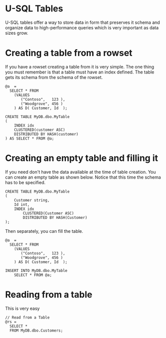 # U-SQL Tables

U-SQL tables offer a way to store data in form that preserves it schema and organize data to high-performance queries which is very important as data sizes grow.


# Creating a table from a rowset

If you have a rowset creating a table from it is very simple. The one thing you must remember is that a table must have an index defined. The table gets its schema from the schema of the rowset.


```
@a  = 
  SELECT * FROM 
    (VALUES
       ("Contoso",   123 ),
       ("Woodgrove", 456 )
    ) AS D( Customer, Id  );

CREATE TABLE MyDB.dbo.MyTable
( 
    INDEX idx  
    CLUSTERED(customer ASC)
    DISTRIBUTED BY HASH(customer) 
) AS SELECT * FROM @a;

```

# Creating an empty table and filling it

If you need don't have the data available at the time of table creation. You can create an empty table as shown below. Notice that this time the schema has to be specified.

```
CREATE TABLE MyDB.dbo.MyTable
( 
    Customer string, 
    Id int, 
    INDEX idx  
        CLUSTERED(Customer ASC)
        DISTRIBUTED BY HASH(Customer) 
);
```

Then separately, you can fill the table.

```
@a  = 
  SELECT * FROM 
    (VALUES
       ("Contoso",   123 ),
       ("Woodgrove", 456 )
    ) AS D( Customer, Id  );

INSERT INTO MyDB.dbo.MyTable
    SELECT * FROM @a;
```

# Reading from a table

This is very easy

```
// Read from a Table
@rs = 
  SELECT * 
  FROM MyDB.dbo.Customers;
```
